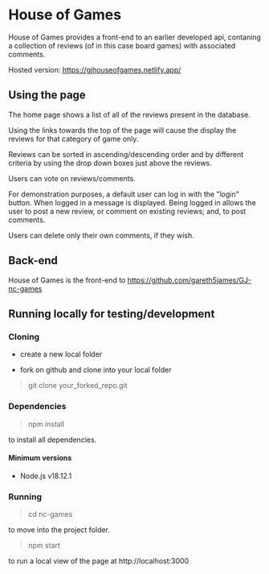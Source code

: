 # House of Games

House of Games provides a front-end to an earlier developed api, contaning a collection of reviews (of in this case board games) with associated comments.

Hosted version: https://gjhouseofgames.netlify.app/

## Using the page

The home page shows a list of all of the reviews present in the database.

Using the links towards the top of the page will cause the display the reviews for that category of game only.

Reviews can be sorted in ascending/descending order and by different criteria by using the drop down boxes just above the reviews.

Users can vote on reviews/comments.

For demonstration purposes, a default user can log in with the "login" button. When logged in a message is displayed. Being logged in allows the user to post a new review, or comment on existing reviews; and, to post comments.

Users can delete only their own comments, if they wish.

## Back-end

House of Games is the front-end to https://github.com/gareth5james/GJ-nc-games

## Running locally for testing/development

### Cloning

- create a new local folder

- fork on github and clone into your local folder

> git clone your_forked_repo.git

### Dependencies

> npm install

to install all dependencies.

#### Minimum versions

- Node.js v18.12.1

### Running

> cd nc-games

to move into the project folder.

> npm start

to run a local view of the page at http://localhost:3000
